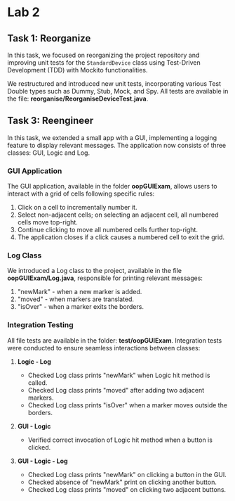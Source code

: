 # Lab 2
## Task 1: Reorganize

In this task, we focused on reorganizing the project repository and improving unit tests for the `StandardDevice` class using Test-Driven Development (TDD) with Mockito functionalities.

We restructured and introduced new unit tests, incorporating various Test Double types such as Dummy, Stub, Mock, and Spy. All tests are available in the file: **reorganise/ReorganiseDeviceTest.java**.

## Task 3: Reengineer

In this task, we extended a small app with a GUI, implementing a logging feature to display relevant messages. The application now consists of three classes: GUI, Logic and Log.

### GUI Application

The GUI application, available in the folder **oopGUIExam**, allows users to interact with a grid of cells following specific rules:

1. Click on a cell to incrementally number it.
2. Select non-adjacent cells; on selecting an adjacent cell, all numbered cells move top-right.
3. Continue clicking to move all numbered cells further top-right.
4. The application closes if a click causes a numbered cell to exit the grid.

### Log Class

We introduced a Log class to the project, available in the file **oopGUIExam/Log.java**, responsible for printing relevant messages:

1. "newMark" - when a new marker is added.
2. "moved" - when markers are translated.
3. "isOver" - when a marker exits the borders.

### Integration Testing
All file tests are available in the folder: **test/oopGUIExam**.
Integration tests were conducted to ensure seamless interactions between classes:

1. **Logic - Log**
   - Checked Log class prints "newMark" when Logic hit method is called.
   - Checked Log class prints "moved" after adding two adjacent markers.
   - Checked Log class prints "isOver" when a marker moves outside the borders.

2. **GUI - Logic**
   - Verified correct invocation of Logic hit method when a button is clicked.

3. **GUI - Logic - Log**
   - Checked Log class prints "newMark" on clicking a button in the GUI.
   - Checked absence of "newMark" print on clicking another button.
   - Checked Log class prints "moved" on clicking two adjacent buttons.
